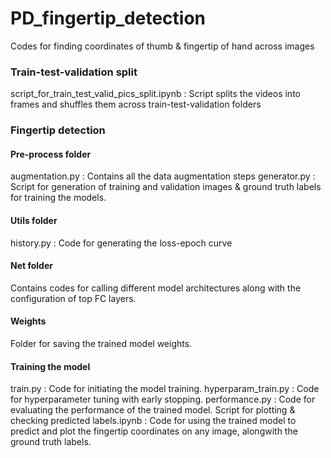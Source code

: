 # PD_fingertip_detection
Codes for finding coordinates of thumb & fingertip of hand across images 

### Train-test-validation split
script_for_train_test_valid_pics_split.ipynb : Script splits the videos into frames and shuffles them across train-test-validation folders

### Fingertip detection

#### Pre-process folder
augmentation.py : Contains all the data augmentation steps
generator.py : Script for generation of training and validation images & ground truth labels for training the models. 

#### Utils folder
history.py : Code for generating the loss-epoch curve 

#### Net folder
Contains codes for calling different model architectures along with the configuration of top FC layers. 

#### Weights
Folder for saving the trained model weights.

#### Training the model
train.py : Code for initiating the model training. 
hyperparam_train.py : Code for hyperparameter tuning with early stopping.
performance.py : Code for evaluating the performance of the trained model.
Script for plotting & checking predicted labels.ipynb : Code for using the trained model to predict and plot the fingertip coordinates on any image, alongwith the ground truth labels. 

